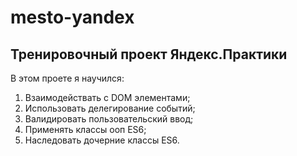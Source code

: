 # mesto-yandex

## Тренировочный проект Яндекс.Практики
В этом проете я научился: 
1. Взаимодействать с DOM элементами;
2. Использовать делегирование событий;
3. Валидировать пользовательский ввод;
4. Применять классы ооп ES6;
5. Наследовать дочерние классы ES6.